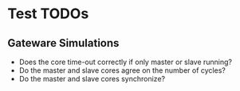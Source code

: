 # Test TODOs

## Gateware Simulations

- Does the core time-out correctly if only master or slave running?
- Do the master and slave cores agree on the number of cycles?
- Do the master and slave cores synchronize?
